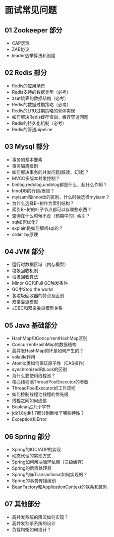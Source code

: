 
# 面试常见问题
## 01 Zookeeper 部分
- CAP定理
- ZAB协议
- leader选举算法和流程

## 02 Redis 部分

- Redis的应用场景
- Redis支持的数据类型（必考）
- zset跳表的数据结构（必考）
- Redis的数据过期策略（必考）
- Redis的LRU过期策略的具体实现
- 如何解决Redis缓存雪崩，缓存穿透问题
- Redis的持久化机制（必考）
- Redis的管道pipeline

## 03 Mysql 部分

- 事务的基本要素
- 事务隔离级别
- 如何解决事务的并发问题(脏读，幻读)？
- MVCC多版本并发控制？
- binlog,redolog,undolog都是什么，起什么作用？
- InnoDB的行锁/表锁？
- myisam和innodb的区别，什么时候选择myisam？
- 为什么选择B+树作为索引结构？
- 索引B+树的叶子节点都可以存哪些东西？
- 查询在什么时候不走（预期中的）索引？
- sql如何优化?
- explain是如何解析sql的？
- order by原理


## 04 JVM 部分

- 运行时数据区域（内存模型）
- 垃圾回收机制
- 垃圾回收算法
- Minor GC和Full GC触发条件
- GC中Stop the world
- 各垃圾回收器的特点及区别
- 双亲委派模型
- JDBC和双亲委派模型关系

## 05 Java 基础部分

- HashMap和ConcurrentHashMap区别
- ConcurrentHashMap的数据结构
- 高并发HashMap的环是如何产生的？
- volatile作用
- Atomic类如何保证原子性（CAS操作）
- synchronized和Lock的区别
- 为什么要使用线程池？
- 核心线程池ThreadPoolExecutor的参数
- ThreadPoolExecutor的工作流程
- 如何控制线程池线程的优先级
- 线程之间如何通信
- Boolean占几个字节
- jdk1.8/jdk1.7都分别新增了哪些特性？
- Exception和Error


## 06 Spring 部分

- Spring的IOC/AOP的实现
- 动态代理的实现方式
- Spring如何解决循环依赖（三级缓存）
- Spring的后置处理器
- Spring的@Transactional如何实现的？
- Spring的事务传播级别
- BeanFactory和ApplicationContext的联系和区别

## 07 其他部分

- 高并发系统的限流如何实现？
- 高并发秒杀系统的设计
- 负载均衡如何设计？

